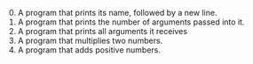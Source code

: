 0. A program that prints its name, followed by a new line.
1. A program that prints the number of arguments passed into it.
2. A program that prints all arguments it receives
3. A program that multiplies two numbers.
4. A program that adds positive numbers.
